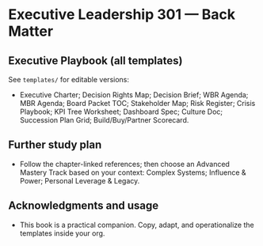 # Executive Leadership 301 — Back Matter

## Executive Playbook (all templates)
See `templates/` for editable versions:
- Executive Charter; Decision Rights Map; Decision Brief; WBR Agenda; MBR Agenda; Board Packet TOC; Stakeholder Map; Risk Register; Crisis Playbook; KPI Tree Worksheet; Dashboard Spec; Culture Doc; Succession Plan Grid; Build/Buy/Partner Scorecard.

## Further study plan
- Follow the chapter-linked references; then choose an Advanced Mastery Track based on your context: Complex Systems; Influence & Power; Personal Leverage & Legacy.

## Acknowledgments and usage
- This book is a practical companion. Copy, adapt, and operationalize the templates inside your org.


